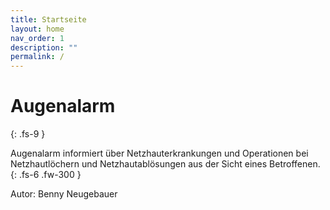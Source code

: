 ```yaml
---
title: Startseite
layout: home
nav_order: 1
description: ""
permalink: /
---
```


# Augenalarm
{: .fs-9 }

Augenalarm informiert über Netzhauterkrankungen und Operationen bei Netzhautlöchern und Netzhautablösungen aus der Sicht eines Betroffenen.
{: .fs-6 .fw-300 }

Autor: Benny Neugebauer
